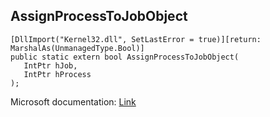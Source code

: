 ## AssignProcessToJobObject

```
[DllImport("Kernel32.dll", SetLastError = true)][return: MarshalAs(UnmanagedType.Bool)]
public static extern bool AssignProcessToJobObject(
   IntPtr hJob,
   IntPtr hProcess
);
```

Microsoft documentation: [Link](https://learn.microsoft.com/en-us/windows/win32/api/jobapi2/nf-jobapi2-assignprocesstojobobject)
